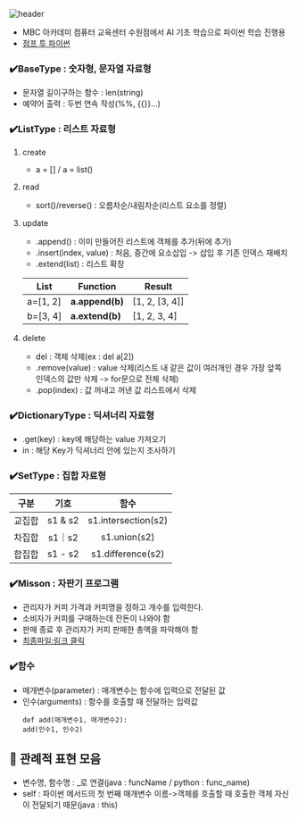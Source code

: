 ![header](https://capsule-render.vercel.app/api?type=waving&height=120&color=gradient&text=pythonStudy24&fontColor=213555&fontSize=50&desc=파이썬%20AI%20기초%20학습용&descAlignY=84)
* MBC 아카데미 컴퓨터 교육센터 수원점에서 AI 기초 학습으로 파이썬 학습 진행용
* [점프 투 파이썬](https://wikidocs.net/book/1)

### ✔️BaseType : 숫자형, 문자열 자료형
* 문자열 길이구하는 함수 : len(string)
* 예약어 출력 : 두번 연속 작성(%%, {{}}...)

### ✔️ListType : 리스트 자료형
1. create
   - a = []  / a = list()
1. read
   - sort()/reverse() : 오름차순/내림차순(리스트 요소를 정렬)
1. update
   - .append() : 이미 만들어진 리스트에 객체를 추가(뒤에 추가)
   - .insert(index, value) : 처음, 중간에 요소삽입 -> 삽입 후 기존 인덱스 재배치   
   - .extend(list) : 리스트 확장

    | List     	| Function        	| Result         	|
    |----------	|-----------------	|----------------	|
    | a=[1, 2] 	| **a.append(b)** 	| [1, 2, [3, 4]] 	|
    | b=[3, 4] 	| **a.extend(b)** 	| [1, 2, 3, 4]   	|

  1. delete
     -  del : 객체 삭제(ex : del a[2])
     -  .remove(value) : value 삭제(리스트 내 같은 값이 여러개인 경우 가장 앞쪽 인덱스의 값만 삭제 -> for문으로 전체 삭제)
     -  .pop(index) : 값 꺼내고 꺼낸 값 리스트에서 삭제

### ✔️DictionaryType : 딕셔너리 자료형 
* .get(key) : key에 해당하는 value 가져오기
*  in : 해당 Key가 딕셔너리 안에 있는지 조사하기


### ✔️SetType : 집합 자료형 
   
   | **구분** | **기호** | **함수**               |
   |:------:|:------:|:--------------------:|
   | 교집합    | s1 & s2 | s1.intersection(s2)  |
   | 차집합    | s1｜s2 | s1.union(s2)         |
   | 합집합    | s1 - s2 | s1.difference(s2)    |

### ✔️Misson : 자판기 프로그램 
* 관리자가 커피 가격과 커피명을 정하고 개수를 입력한다.
* 소비자가 커피를 구매하는데 잔돈이 나와야 함
* 판매 종료 후 관리자가 커피 판매한 총액을 파악해야 함
* [최종파일:링크 클릭](https://github.com/jsKim-prog/pythonStudy24/blob/master/Mission_While.ipynb)

### ✔️함수
* 매개변수(parameter) : 매개변수는 함수에 입력으로 전달된 값
* 인수(arguments) : 함수를 호출할 때 전달하는 입력값
  ```
  def add(매개변수1, 매개변수2):
  add(인수1, 인수2)
  ```
## 🧲 관례적 표현 모음  
* 변수명, 함수명 : _로 연결(java : funcName / python : func_name)
* self : 파이썬 메서드의 첫 번째 매개변수 이름->객체를 호출할 때 호출한 객체 자신이 전달되기 때문(java : this)

